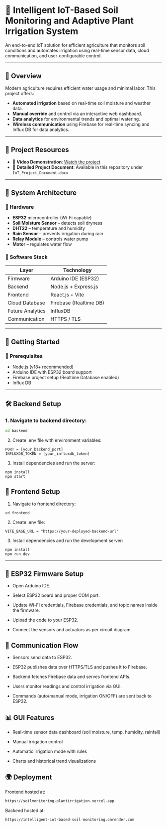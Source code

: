 # 🌱 Intelligent IoT-Based Soil Monitoring and Adaptive Plant Irrigation System

An end-to-end IoT solution for efficient agriculture that monitors soil conditions and automates irrigation using real-time sensor data, cloud communication, and user-configurable control.

---

## 📌 Overview

Modern agriculture requires efficient water usage and minimal labor. This project offers:

- **Automated irrigation** based on real-time soil moisture and weather data.
- **Manual override** and control via an interactive web dashboard.
- **Data analytics** for environmental trends and optimal watering.
- **Wireless communication** using Firebase for real-time syncing and Influx DB for data analytics.

---

## 📁 Project Resources

- 🎥 **Video Demonstration**: [Watch the project](https://drive.google.com/drive/folders/1zn2MqHk0YZY0-eivaoOnHM1WMrlox3BN?usp=drive_link)
- 📄 **Detailed Project Document**: Available in this repository under `IoT_Project_Document.docx`

---

## 🧱 System Architecture

### 📡 Hardware

- **ESP32** microcontroller (Wi-Fi capable)
- **Soil Moisture Sensor** – detects soil dryness
- **DHT22** – temperature and humidity
- **Rain Sensor** – prevents irrigation during rain
- **Relay Module** – controls water pump
- **Motor** – regulates water flow

### 🧠 Software Stack

| Layer             | Technology           |
|------------------|----------------------|
| Firmware          | Arduino IDE (ESP32) |
| Backend           | Node.js + Express.js |
| Frontend          | React.js + Vite      |
| Cloud Database    | Firebase (Realtime DB) |
| Future Analytics  | InfluxDB             |
| Communication     | HTTPS / TLS        |


---

## 🚀 Getting Started

### 🔧 Prerequisites

- Node.js (v18+ recommended)
- Arduino IDE with ESP32 board support
- Firebase project setup (Realtime Database enabled)
- Influx DB

---

## 🛠️ Backend Setup

### 1. Navigate to backend directory:
```bash
cd backend
```
2. Create .env file with environment variables:
```
PORT = [your_backend_port]
INFLUXDB_TOKEN = [your_influxdb_token]
```
3. Install dependencies and run the server:
```
npm install
npm start
```

## 🎨 Frontend Setup
1. Navigate to frontend directory:
```
cd frontend
```
2. Create .env file:
```
VITE_BASE_URL = "https://your-deployed-backend-url"
```
3. Install dependencies and run the development server:
```
npm install
npm run dev
```

---

## 🔁 ESP32 Firmware Setup
- Open Arduino IDE.

- Select ESP32 board and proper COM port.

- Update Wi-Fi credentials, Firebase credentials, and topic names inside the firmware.

- Upload the code to your ESP32.

- Connect the sensors and actuators as per circuit diagram.


## 🔄 Communication Flow
- Sensors send data to ESP32.

- ESP32 publishes data over HTTPS/TLS and pushes it to Firebase.

- Backend fetches Firebase data and serves frontend APIs.

- Users monitor readings and control irrigation via GUI.

- Commands (auto/manual mode, irrigation ON/OFF) are sent back to ESP32.

## 📊 GUI Features
- Real-time sensor data dashboard (soil moisture, temp, humidity, rainfall)

- Manual irrigation control

- Automatic irrigation mode with rules

- Charts and historical trend visualizations

## 🌍 Deployment
Frontend hosted at: 
```sh
https://soilmonitoring-plantirrigation.vercel.app
```

Backend hosted at: 
```sh
https://intelligent-iot-based-soil-monitoring.onrender.com
```


